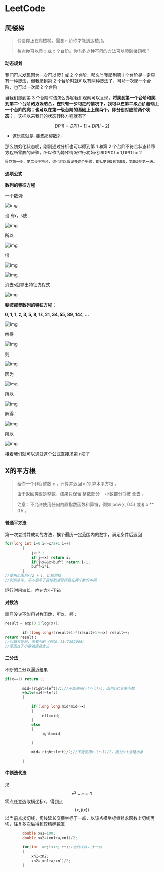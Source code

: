# LeetCode



## 爬楼梯

> 假设你正在爬楼梯。需要 `n` 阶你才能到达楼顶。
>
> 每次你可以爬 `1` 或 `2` 个台阶。你有多少种不同的方法可以爬到楼顶呢？



#### 动态规划

我们可以发现因为一次可以爬 1 或 2 个台阶，那么当我爬到第 1 个台阶是一定只有一种爬法，但我爬到第 2 个台阶时就可以有两种爬法了，可以一次爬一个台阶，也可以一次爬 2 个台阶

当我们爬到第 3 个台阶时该怎么办呢我们观察可以发现，**将爬到第一个台阶和爬到第二个台阶的方法结合，在只有一步可走的情况下，我可以在第二级台阶基础上一个台阶的爬；也可以在第一级台阶的基础上上爬两个，即分别对应前两个状态；**，这样以来我们的状态转移方程就有了



 $$DP[i] = DP[i - 1] + DP[i - 2]$$



- 这玩意就是-斐波那契数列-

那么初始化状态呢，刚刚通过分析也可以得到第 1 和第 2 个台阶不符合状态转移方程所需要的步骤，所以作为特殊情况进行初始化即DP[0] = 1,DP[1] = 2

``` 1
虽然第一步，第二步不符合，你也可以假设多两个步骤，即从第0级到第0级，第0级到第一级。
```



#### 通项公式

**数列的特征方程**

一个数列:

![img](https://bkimg.cdn.bcebos.com/formula/a9b5b71f33d54eb9ec8c0e5c71b95aad.svg)

设 有r，s使

![img](https://bkimg.cdn.bcebos.com/formula/aa74c79d940c2b792a0abeaad4553bfb.svg)

所以

![img](https://bkimg.cdn.bcebos.com/formula/13831585e7633042c6ba9c792f288bba.svg)

得

![img](https://bkimg.cdn.bcebos.com/formula/e9ec407ae32ddc1452e5a7919e766b82.svg)

![img](https://bkimg.cdn.bcebos.com/formula/8ae70e6222559ad968dbcb81aeeba6f1.svg)

消去s就导出特征方程式

![img](https://bkimg.cdn.bcebos.com/formula/a5359fb2eacad42fefd72aa5ed3296ad.svg)





**斐波那契数列的特征方程**：

**0, 1, 1, 2, 3, 5, 8, 13, 21, 34, 55, 89, 144, ...**



![img](https://bkimg.cdn.bcebos.com/formula/94b8c9731e50371cf2596e9dc1edc14f.svg)

解得

![img](https://bkimg.cdn.bcebos.com/formula/046c54102aac3f8c1c11c8f3a43e221c.svg)

则

![img](https://bkimg.cdn.bcebos.com/formula/238676724d116c9afbcc45fcea05bc13.svg)

因为

![img](https://bkimg.cdn.bcebos.com/formula/ba2ec74454e3c96d6a854ad432303e33.svg)

所以

![img](https://bkimg.cdn.bcebos.com/formula/669d76d534370c4891429500cc706cdb.svg)

解得：

![img](https://bkimg.cdn.bcebos.com/formula/6800cdaaba9e8d9781f54c7a928c7a36.svg)

所以

![img](https://bkimg.cdn.bcebos.com/formula/8a23e32f64deddec79215bc5d34ada85.svg)



接着我们就可以通过这个公式直接求第 n项了





## X的平方根

>给你一个非负整数 x ，计算并返回 x 的 算术平方根 。
>
>由于返回类型是整数，结果只保留 整数部分 ，小数部分将被 舍去 。
>
>注意：不允许使用任何内置指数函数和算符，例如 pow(x, 0.5) 或者 x ** 0.5 。

#### 普通平方法

第一次尝试并成功的方法，挨个遍历一定范围内的数字，满足条件后返回

```c++
for(long int i=0;i<=x/2+1;i++)
        {
            j=i*i;
            if(j==x) return i;
            if(j>x&&x>buff) return i-1;
            buff=i*i;
        }
//使用范围为x/2 + 1，比较粗糙
//判断条件，平方后等于目标数或目标数在两个数的中间
```

运行时间较长，内存大小不错



#### 对数法

题目没说不能用对数函数，所以，额：

```c++
result = exp(0.5*log(x));
        
        if((long long)(result+1)*(result+1)<=x) result++;
return result；
//对数有误差，需要判断（例如：2147395600）
//原因在于小数被直接舍去
```



#### 二分法

不断的二分以逼近结果

```c++
if(x==1) return 1;
        
        mid=(right+left)/2;//不能使用r-(r-l)/2，因为int会略小数
        while(mid!=left)
        {
            
            if((long long)mid*mid<=x) 
            {
                left=mid;
            }
            else          
            {
                right=mid;
            
            } 
            
            mid=(right+left)/2;//不能使用r-(r-l)/2，因为int会略小数
            
        }
```



#### 牛顿迭代法

求$$x^2-a=0$$ 零点任意选取横坐标x，得到点$$(x,f(x))$$ 以当前点求切线，切线延长交横坐标于一点，以该点横坐标继续求函数上切线再切，往复多次后得到较精确数值

```c++
        double xn1=100;
        double xn2=(xn1+a/xn1)/2;
        
        for(int i=0;i<15;i++)//迭代次数，多一点
        {
            xn1=xn2;
            xn2=(xn1+a/xn1)/2;
        }
```



